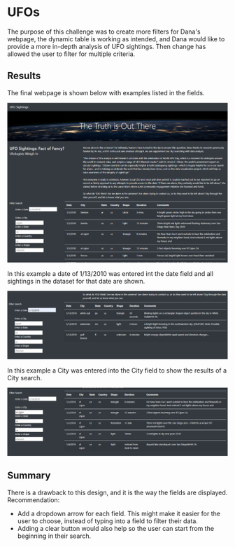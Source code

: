 # UFOs
The purpose of this challenge was to create more filters for Dana's webpage, the dynamic table is working as intended, and Dana would like to provide a more in-depth analysis of UFO sightings. Then change has allowed the user to filter for multiple criteria. 
## Results
The final webpage is shown below with examples listed in the fields.

![UFOsightings_view.png](https://github.com/pcar22/UFOs/blob/main/images/UFOsightings_view.png)


In this example a date of 1/13/2010 was entered int the date field and all sightings in the dataset for that date are shown.

![dateFiltered.png](https://github.com/pcar22/UFOs/blob/main/images/dateFiltered.png)

In this example a City was entered into the City field to show the results of a City search.

![cityFiltered.png](https://github.com/pcar22/UFOs/blob/main/images/cityFiltered.png)


## Summary
There is a drawback to this design, and it is the way the fields are displayed.
Recommendation:
- Add a dropdown arrow for each field. This might make it easier for the user to choose, instead of typing into a field to filter their data.
- Adding a clear button would also help so the user can start from the beginning in their search.





